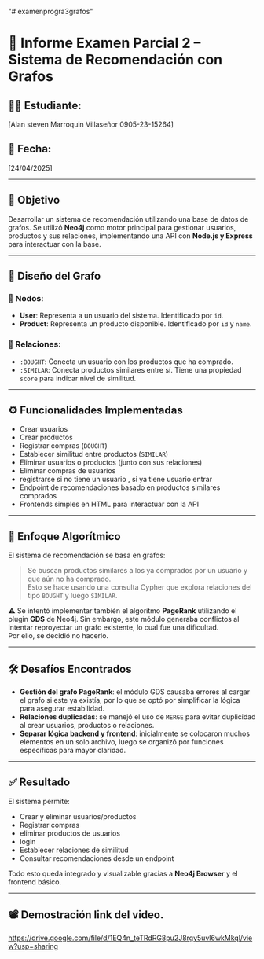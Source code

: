 "# examenprogra3grafos" 
# 🧠 Informe Examen Parcial 2 – Sistema de Recomendación con Grafos

## 👨‍💻 Estudiante:
[Alan steven Marroquin Villaseñor  0905-23-15264]

## 📅 Fecha:
[24/04/2025]

---

## 🎯 Objetivo
Desarrollar un sistema de recomendación utilizando una base de datos de grafos. Se utilizó **Neo4j** como motor principal para gestionar usuarios, productos y sus relaciones, implementando una API con **Node.js y Express** para interactuar con la base.

---

## 🧱 Diseño del Grafo

### 🔵 Nodos:
- **User**: Representa a un usuario del sistema. Identificado por `id`.
- **Product**: Representa un producto disponible. Identificado por `id` y `name`.

### 🔗 Relaciones:
- `:BOUGHT`: Conecta un usuario con los productos que ha comprado.
- `:SIMILAR`: Conecta productos similares entre sí. Tiene una propiedad `score` para indicar nivel de similitud.

---

## ⚙️ Funcionalidades Implementadas

- Crear usuarios
- Crear productos
- Registrar compras (`BOUGHT`)
- Establecer similitud entre productos (`SIMILAR`)
- Eliminar usuarios o productos (junto con sus relaciones)
- Eliminar compras de usuarios 
- registrarse si no tiene un usuario , si ya tiene usuario  entrar 
- Endpoint de recomendaciones basado en productos similares comprados
- Frontends simples en HTML para interactuar con la API

---

## 🤖 Enfoque Algorítmico

El sistema de recomendación se basa en grafos:

> Se buscan productos similares a los ya comprados por un usuario y que aún no ha comprado.  
> Esto se hace usando una consulta Cypher que explora relaciones del tipo `BOUGHT` y luego `SIMILAR`.

⚠️ Se intentó implementar también el algoritmo **PageRank** utilizando el plugin **GDS** de Neo4j. Sin embargo, este módulo generaba conflictos al intentar reproyectar un grafo existente, lo cual fue una dificultad.  
Por ello, se decidió no hacerlo.

---

## 🛠️ Desafíos Encontrados

- **Gestión del grafo PageRank**: el módulo GDS causaba errores al cargar el grafo si este ya existía, por lo que se optó por simplificar la lógica para asegurar estabilidad.
- **Relaciones duplicadas**: se manejó el uso de `MERGE` para evitar duplicidad al crear usuarios, productos o relaciones.
- **Separar lógica backend y frontend**: inicialmente se colocaron muchos elementos en un solo archivo, luego se organizó por funciones específicas para mayor claridad.

---

## ✅ Resultado

El sistema permite:

- Crear y eliminar usuarios/productos
- Registrar compras
- eliminar productos de usuarios 
- login 
- Establecer relaciones de similitud
- Consultar recomendaciones desde un endpoint

Todo esto queda integrado y visualizable gracias a **Neo4j Browser** y el frontend básico.

---

## 📽️ Demostración link del video.
https://drive.google.com/file/d/1EQ4n_teTRdRG8pu2J8rgy5uvl6wkMkql/view?usp=sharing
